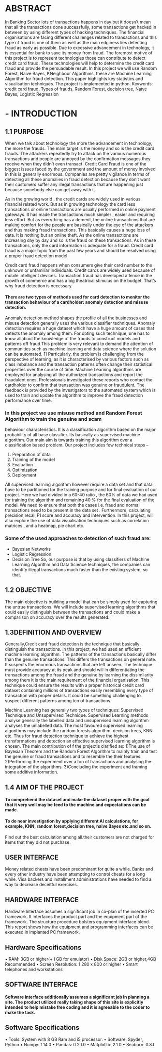 # ABSTRACT
In Banking Sector lots of transactions happens in day but it doesn’t mean that all the transactions done
successfully, some transactions get hacked in between by using different types of hacking techniques. The
financial organisations are facing different challenges related to transactions and this type of fraud is one of
them as well as the main edginess lies detecting fraud as early as possible. Due to excessive advancement in
technology, it is essential for bank to save its money from fraud. The foremost motive of this project is to
represent technologies those can contribute to detect credit card fraud. These technologies will help to
determine the credit card fraud and provide the persuadable result. In this project we will use Random Forest,
Naïve Bayes, KNeighbour Algorithms, these are Machine Learning Algorithm for fraud detection. This paper
highlights key statistics and visualisation techniques. The project is implemented in python.
Keywords: credit card fraud, Types of frauds, Random Forest, decision tree, Naïve Bayes, Logistic Regression
# - INTRODUCTION
## 1.1 PURPOSE
When we talk about technology the more the advancement in technology, the more the frauds. The
main target is the money and so is the credit card frauds. The attackers repeatedly try to attack on the
various numerous transactions and people are annoyed by the confirmation messages they receive
when they didn’t even transact. Credit Card Fraud is one of the biggest issues faced by the
government and the amount of money involved in this is generally enormous. Companies are pretty
vigilance in terms of detecting all these anomalies in fraud detection because they don’t want their
customers suffer any illegal transactions that are happening just because somebody else can get away
with it.


As in the growing world , the credit cards are widely used in various financial related work. But as in
growing technology the card less transactions or online transactions are usually performed in online
payment gateways. It has made the transactions much simpler , easier and requiring less effort. But as
everything has a demerit, the online transactions that are making comfort for the people are basically
under the eye of the attackers and thus making fraud transactions. This basically causes a huge loss of
data. It is nothing but an online theft. As the online transactions are increasing day by day and so is
the fraud on these transactions. As in these transactions, only the card information is adequate for a
fraud. Credit card fraud is a major topic from the past few years and should be resolved using a proper
fraud detection model


Credit card fraud happens when consumers give their card number to the unknown or unfamiliar
individuals. Credit cards are widely used because of mobile intelligent devices. Transaction fraud has
developed a fence in the growth of commerce and has a big theatrical stimulus on the budget. That’s
why fraud detection is necessary.

#### There are two types of methods used for card detection to monitor the transaction behaviour of a cardholder: anomaly detection and misuse detection.
Anomaly detection method shapes the profile of all the businesses and misuse detection generally
uses the various classifier techniques. Anomaly detection requires a huge dataset which have a huge
amount of cases that detects the anomaly among them.
For opting such technique, one has to know allabout the knowledge of the frauds to construct models
and patterns off fraud.This problem is very relevant to demand the attention of communities such as
machine learning and data science where the solution can be automated.
11
Particularly, the problem is challenging from the perspective of learning, as it is characterised by
various factors such as class imbalance and the transaction patterns often change their statistical
properties over the course of time.
Machine Learning algorithms are employed for analysing all the authorized transactions and report
the fraudulent ones, Professionals investigated these reports who contact the cardholder to confirm
that transaction was genuine or fraudulent. The feedback is provided by the investigators to the
automated system which is used to train and update the algorithm to improve the fraud detection
performance over time.

### In this project we use misuse method and Random Forest Algorithm to train the genuine and scam
behaviour characteristics. It is a classification algorithm based on the major probability of all base classifier. Its basically as supervised machine algorithm. Our main aim is towards training this algorithm over a classification based problem. Our project includes few technical steps –
1) Preparation of data
2) Training of the model
3) Evaluation
4) Optimization
5) Deployment

All supervised learning algorithm however require a data set and that data have to be partitioned for
the training purpose and for final evaluation of our project. Here we had divided in a 60-40 ratio , the
60% of data we had used for training the algorithm and remaining 40 % for the final evaluation of the
model. We need to ensure that both the cases i.e. fraud and normal transactions need to be present in
the data set .
Furthermore, calculating precision,recall,F1 score and accuracy and intervention. In this project, will
also explore the use of data visualisation techniques such as correlation matrices , and a heatmap, pie
chart etc.
### Some of the used approaches to detection of such fraud are:
- Bayesian Networks
- Logistic Regression.
- Decision Tree
So, our purpose is that by using classifiers of Machine Learning Algorithm and Data Science
techniques, the companies can identify illegal transactions much faster than the existing system, so that.
## 1.2 OBJECTIVE
The main objective is building a model that can be simply used for capturing the untrue
transactions. We will include supervised learning algorithms that could easily distinguish
between the transactions and could make a comparison on accuracy over the results generated.

## 1.3DEFINITION AND OVERVIEW
Generally,Credit card fraud detection is the technique that basically distinguish the transactions. In this
project, we had used an efficient machine learning algorithm. The patterns of the transactions basically
differ than the genuine transactions. This differs the transactions on general note. It suspects the
enormous transactions that are left unseen. The technique must provide accuracy at its peak and should
will in differentiating the transactions among the fraud and the genuine by learning the dissimilarity
among them it is the main requirement of the financial organisation.
This technique could ensure the results with a proper historical credit card dataset containing millions
of transactions easily resembling every type of transaction with proper details. It could be something
challenging to suspect different patterns among ton of transactions.





Machine Learning has generally two types of techniques: Supervised Technique and Unsupervised
Technique. Supervised Learning methods analyse generally the labelled data and unsupervised
learning algorithm analyses the unlabelled data. The most favoured supervised learning algorithms
may include the random forests algorithm, decision trees, KNN etc. Thus for fraud detection
technique to achieve the highest transformations and detection an effective supervised learning
algorithm is chosen.
The main contribution of f the projectis clarified as:
1)The use of Bayesian Theorem and the Random Forest Algorithm to mainly train and test the
genuine or fraud transactions and to resemble the their features.
2)Performing the experiment over a ton of transactions and analysing the integration of
the algorithms.
3)Concluding the experiment and framing some additive information.

## 1.4 AIM OF THE PROJECT
#### To comprehend the dataset and make the dataset proper with the goal that it very well may be feed to the machine and expectations can be made.
#### To do near investigation by applying different Al calculations, for example, KNN, random forest,decision tree, naive Bayes etc.and so on.
Find out the best calculation among all.their customers are not charged for items that they did not purchase.

## USER INTERFACE
Money related cheats have been predominant for quite a while. Banks and every other industry
have been attempting to control cheats for a long while. Visa backers and installment
administrations have needed to find a way to decrease deceitful exercises.
## HARDWARE INTERFACE
Hardware Interface assumes a significant job in co-plan of the inserted PC framework. lt
interfaces the product part and the equipment part of the framework. The structure procedure
bolsters equipment interface blend. This report shows how the equipment and programming
interfaces can be executed in implanted PC framework.
## Hardware Specifications
• RAM: 3GB or higher(+ I GB for emulator)
• Disk Space: 2GB or higher,4GB Recommended
• Screen Resolution: 1 280 x 800 or higher
• Smart telephones and workstations
## SOFTWARE INTERFACE
#### Software interface additionally assumes a significant job in planning a site. The product utilized really taking shape of this site is explicitly intended to help mistake free coding and it is agreeable to the coder to make the task.
## Software Specifications
• Tools: System with 8 GB Ram and i5 processor.
• Software: Spyder, Python
• Numpy: 1.14.0
• Pandas: 0.2 I.0
• Matplotlib: 2.1.0
• Seaborn: 0.8.I
